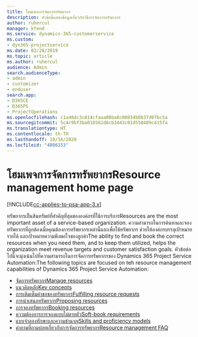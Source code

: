 ```yaml
---
title: โฮมเพจการจัดการทรัพยากร
description: หัวข้อนี้แสดงข้อมูลเกี่ยวกับวิธีการจัดการทรัพยากร
author: ruhercul
manager: kfend
ms.service: dynamics-365-customerservice
ms.custom:
- dyn365-projectservice
ms.date: 03/28/2019
ms.topic: article
ms.author: ruhercul
audience: Admin
search.audienceType:
- admin
- customizer
- enduser
search.app:
- D365CE
- D365PS
- ProjectOperations
ms.openlocfilehash: c1a48dc3c814cfaaa08ba8c00834b0b37d6fbc5a
ms.sourcegitcommit: 5c4c9bf3ba018562d6cb3443c01d550489c415fa
ms.translationtype: HT
ms.contentlocale: th-TH
ms.lasthandoff: 10/16/2020
ms.locfileid: "4086153"
---
```

# <a name="resource-management-home-page"></a><span data-ttu-id="4c79f-103">โฮมเพจการจัดการทรัพยากร</span><span class="sxs-lookup"><span data-stu-id="4c79f-103">Resource management home page</span></span>

[!INCLUDE[cc-applies-to-psa-app-3.x](../includes/cc-applies-to-psa-app-3x.md)]

<span data-ttu-id="4c79f-104">ทรัพยากรเป็นสินทรัพย์ที่สำคัญที่สุดขององค์กรที่ใช้การบริการ</span><span class="sxs-lookup"><span data-stu-id="4c79f-104">Resources are the most important asset of a service-based organization.</span></span> <span data-ttu-id="4c79f-105">ความสามารถในการค้นหาและจองทรัพยากรที่ถูกต้องเมื่อคุณต้องการทรัพยากรเหล่านี้และเพื่อใช้ทรัพยากร ช่วยให้องค์กรบรรลุเป้าหมายรายได้ และเป้าหมายความพึงพอใจของลูกค้า</span><span class="sxs-lookup"><span data-stu-id="4c79f-105">The ability to find and book the correct resources when you need them, and to keep them utilized, helps the organization meet revenue targets and customer satisfaction goals.</span></span> <span data-ttu-id="4c79f-106">หัวข้อต่อไปนี้จะมุ่งเน้นไปที่ความสามารถในการจัดการทรัพยากรของ Dynamics 365 Project Service Automation:</span><span class="sxs-lookup"><span data-stu-id="4c79f-106">The following topics are focused on teh resource management capabilities of Dynamics 365 Project Service Automation:</span></span>

- [<span data-ttu-id="4c79f-107">จัดการทรัพยากร</span><span class="sxs-lookup"><span data-stu-id="4c79f-107">Manage resources</span></span>](manage-resources.md)
- [<span data-ttu-id="4c79f-108">แนวคิดหลัก</span><span class="sxs-lookup"><span data-stu-id="4c79f-108">Key concepts</span></span>](reports-key-concepts.md)
- [<span data-ttu-id="4c79f-109">การเติมเต็มคำขอของทรัพยากร</span><span class="sxs-lookup"><span data-stu-id="4c79f-109">Fulfilling resource requests</span></span>](resource-management-fulfill-requests.md)
- [<span data-ttu-id="4c79f-110">การนำเสนอทรัพยากร</span><span class="sxs-lookup"><span data-stu-id="4c79f-110">Proposing resources</span></span>](resource-management-propose-resources.md)
- [<span data-ttu-id="4c79f-111">การจองทรัพยากร</span><span class="sxs-lookup"><span data-stu-id="4c79f-111">Booking resources</span></span>](resource-management-book-resources-scheduleboard.md)
- [<span data-ttu-id="4c79f-112">ความต้องการการจองแบบไม่ตายตัว</span><span class="sxs-lookup"><span data-stu-id="4c79f-112">Soft-book requirements</span></span>](resource-management-softbook-requirements.md)
- [<span data-ttu-id="4c79f-113">แบบจำลองทักษะและความชำนาญ</span><span class="sxs-lookup"><span data-stu-id="4c79f-113">Skills and proficiency models</span></span>](resource-management-skills-proficiency.md)
- [<span data-ttu-id="4c79f-114">คำถามที่ถามบ่อยเกี่ยวกับการจัดการทรัพยากร</span><span class="sxs-lookup"><span data-stu-id="4c79f-114">Resource management FAQ</span></span>](resource-management-faq.md)
